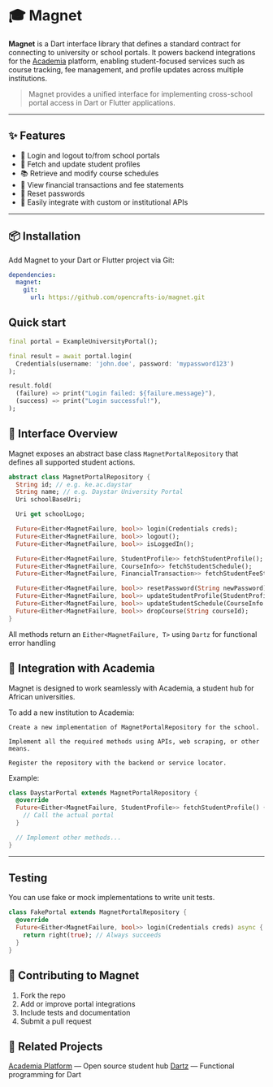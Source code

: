 # 🎓 Magnet

**Magnet** is a Dart interface library that defines a standard contract for connecting to university or school portals. It powers backend integrations for the [Academia](https://github.com/opencrafts-io/academia.git) platform, enabling student-focused services such as course tracking, fee management, and profile updates across multiple institutions.

> Magnet provides a unified interface for implementing cross-school portal access in Dart or Flutter applications.

---

## ✨ Features

- 🔐 Login and logout to/from school portals  
- 👤 Fetch and update student profiles  
- 📚 Retrieve and modify course schedules  
- 💸 View financial transactions and fee statements  
- 🔁 Reset passwords  
- 🔌 Easily integrate with custom or institutional APIs

---

## 📦 Installation

Add Magnet to your Dart or Flutter project via Git:

```yaml
dependencies:
  magnet:
    git:
      url: https://github.com/opencrafts-io/magnet.git
```

## Quick start

```dart
final portal = ExampleUniversityPortal();

final result = await portal.login(
  Credentials(username: 'john.doe', password: 'mypassword123')
);

result.fold(
  (failure) => print("Login failed: ${failure.message}"),
  (success) => print("Login successful!"),
);

```

## 🧩 Interface Overview
Magnet exposes an abstract base class `MagnetPortalRepository` that defines all supported student actions.

```dart
abstract class MagnetPortalRepository {
  String id; // e.g. ke.ac.daystar
  String name; // e.g. Daystar University Portal
  Uri schoolBaseUri;

  Uri get schoolLogo;

  Future<Either<MagnetFailure, bool>> login(Credentials creds);
  Future<Either<MagnetFailure, bool>> logout();
  Future<Either<MagnetFailure, bool>> isLoggedIn();

  Future<Either<MagnetFailure, StudentProfile>> fetchStudentProfile();
  Future<Either<MagnetFailure, CourseInfo>> fetchStudentSchedule();
  Future<Either<MagnetFailure, FinancialTransaction>> fetchStudentFeeStatements();

  Future<Either<MagnetFailure, bool>> resetPassword(String newPassword);
  Future<Either<MagnetFailure, bool>> updateStudentProfile(StudentProfile updatedProfile);
  Future<Either<MagnetFailure, bool>> updateStudentSchedule(CourseInfo courseUpdate);
  Future<Either<MagnetFailure, bool>> dropCourse(String courseId);
}
```

All methods return an `Either<MagnetFailure, T>` using `Dartz` for functional error handling

## 🧱 Integration with Academia
Magnet is designed to work seamlessly with Academia, a student hub for African universities.

To add a new institution to Academia:

    Create a new implementation of MagnetPortalRepository for the school.

    Implement all the required methods using APIs, web scraping, or other means.

    Register the repository with the backend or service locator.

Example:


```dart
class DaystarPortal extends MagnetPortalRepository {
  @override
  Future<Either<MagnetFailure, StudentProfile>> fetchStudentProfile() {
    // Call the actual portal
  }

  // Implement other methods...
}

```


---

## Testing

You can use fake or mock implementations to write unit tests.

```dart
class FakePortal extends MagnetPortalRepository {
  @override
  Future<Either<MagnetFailure, bool>> login(Credentials creds) async {
    return right(true); // Always succeeds
  }
}

```

## 🤝 Contributing to Magnet

1. Fork the repo
2. Add or improve portal integrations
3. Include tests and documentation
4. Submit a pull request


## 🔗 Related Projects
[Academia Platform](https://github.com/opencrafts-io/academia.git) — Open source student hub
[Dartz](https://pub.dev/packages/dartz) — Functional programming for Dart
